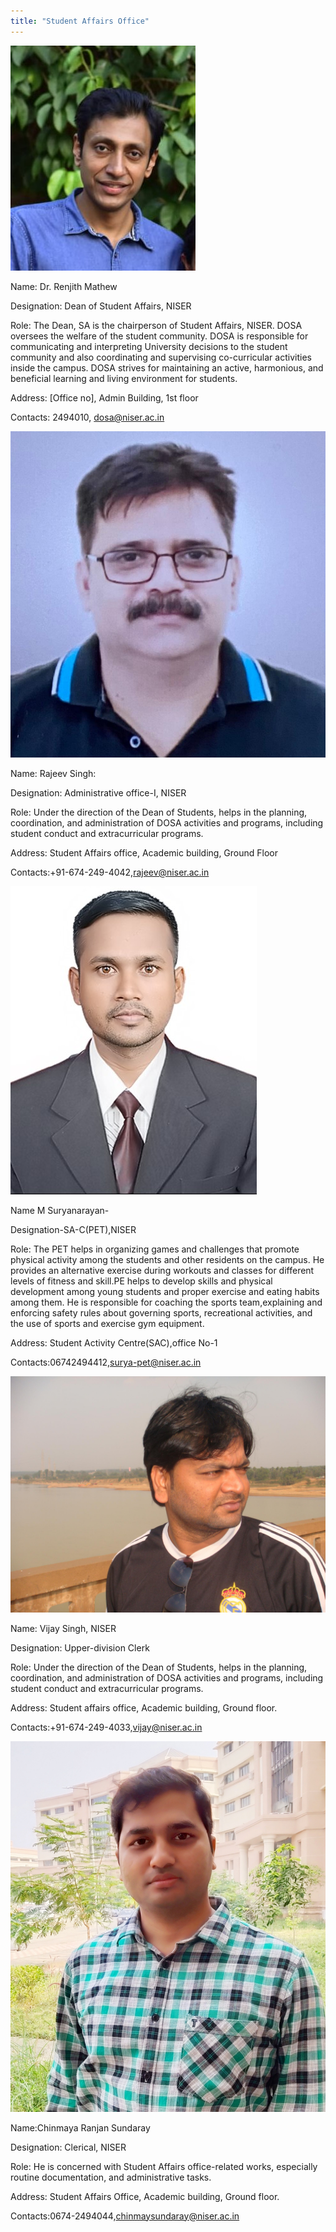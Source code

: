 ```yaml
---
title: "Student Affairs Office"
---
```

![alt_text](images/image1.jpg "image_tooltip")


Name: Dr. Renjith Mathew

Designation: Dean of Student Affairs, NISER

Role: The Dean, SA is the chairperson of Student Affairs, NISER. DOSA oversees the welfare of the student community. DOSA is responsible for communicating and interpreting University decisions to the student community and also coordinating and supervising co-curricular activities inside the campus. DOSA strives for maintaining an active, harmonious, and beneficial learning and living environment for students.

Address: [Office no], Admin Building, 1st floor

Contacts: 2494010, [dosa@niser.ac.in](mailto:dosa@niser.ac.in)





![alt_text](images/image2.jpg "image_tooltip")


Name: Rajeev Singh:

Designation: Administrative office-I, NISER

Role: Under the direction of the Dean of Students, helps in the planning, coordination, and administration of DOSA activities and programs, including student conduct and extracurricular programs.

Address: Student Affairs office, Academic building, Ground Floor

Contacts:+91-674-249-4042,[rajeev@niser.ac.in](mailto:rajeev@niser.ac.in)





![alt_text](images/image3.jpg "image_tooltip")


Name M Suryanarayan-

Designation-SA-C(PET),NISER

Role: The PET helps in organizing games and challenges that promote physical activity among the students and other residents on the campus. He provides an alternative exercise during workouts and classes for different levels of fitness and skill.PE helps to develop skills and physical development among young students and proper exercise and eating habits among them. He is responsible for coaching the sports team,explaining and enforcing safety rules about governing sports, recreational activities, and the use of sports and exercise gym equipment.

Address: Student Activity Centre(SAC),office No-1

Contacts:06742494412,[surya-pet@niser.ac.in](mailto:surya-pet@niser.ac.in)





![alt_text](images/image4.jpg "image_tooltip")


Name: Vijay Singh, NISER

Designation: Upper-division Clerk

Role: Under the direction of the Dean of Students, helps in the planning, coordination, and administration of DOSA activities and programs, including student conduct and extracurricular programs.

Address: Student affairs office, Academic building, Ground floor.

Contacts:+91-674-249-4033,vijay@niser.ac.in





![alt_text](images/image5.jpg "image_tooltip")


Name:Chinmaya Ranjan Sundaray

Designation: Clerical, NISER

Role: He is concerned with  Student Affairs office-related works, especially routine documentation, and administrative tasks.

Address: Student Affairs Office, Academic building, Ground floor.

Contacts:0674-2494044,chinmaysundaray@niser.ac.in
